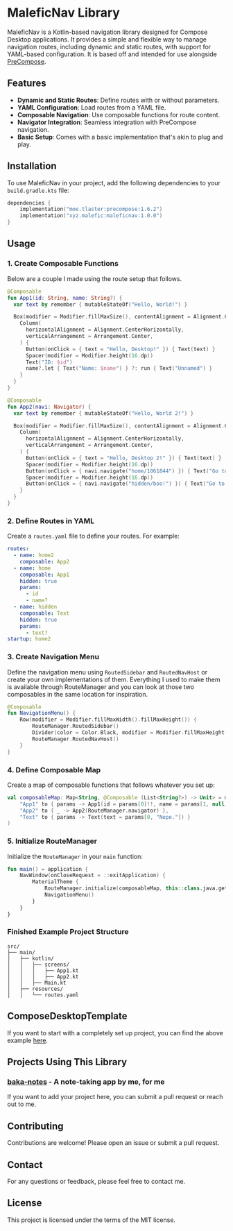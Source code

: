 # MaleficNav Library

MaleficNav is a Kotlin-based navigation library designed for Compose Desktop applications. It provides a simple and flexible way to manage navigation routes, including dynamic and static routes, with support for YAML-based configuration. It is based off and intended for use alongside [PreCompose](https://github.com/Tlaster/PreCompose).

## Features

- **Dynamic and Static Routes**: Define routes with or without parameters.
- **YAML Configuration**: Load routes from a YAML file.
- **Composable Navigation**: Use composable functions for route content.
- **Navigator Integration**: Seamless integration with PreCompose navigation.
- **Basic Setup**: Comes with a basic implementation that's akin to plug and play.

## Installation

To use MaleficNav in your project, add the following dependencies to your `build.gradle.kts` file:

```kotlin
dependencies {
    implementation("moe.tlaster:precompose:1.6.2")
    implementation("xyz.malefic:maleficnav:1.0.0")
}
```

## Usage

### 1. Create Composable Functions

Below are a couple I made using the route setup that follows.

```kotlin
@Composable
fun App1(id: String, name: String?) {
  var text by remember { mutableStateOf("Hello, World!") }

  Box(modifier = Modifier.fillMaxSize(), contentAlignment = Alignment.Center) {
    Column(
      horizontalAlignment = Alignment.CenterHorizontally,
      verticalArrangement = Arrangement.Center,
    ) {
      Button(onClick = { text = "Hello, Desktop!" }) { Text(text) }
      Spacer(modifier = Modifier.height(16.dp))
      Text("ID: $id")
      name?.let { Text("Name: $name") } ?: run { Text("Unnamed") }
    }
  }
}

@Composable
fun App2(navi: Navigator) {
  var text by remember { mutableStateOf("Hello, World 2!") }

  Box(modifier = Modifier.fillMaxSize(), contentAlignment = Alignment.Center) {
    Column(
      horizontalAlignment = Alignment.CenterHorizontally,
      verticalArrangement = Arrangement.Center,
    ) {
      Button(onClick = { text = "Hello, Desktop 2!" }) { Text(text) }
      Spacer(modifier = Modifier.height(16.dp))
      Button(onClick = { navi.navigate("home/1061844") }) { Text("Go to App1") }
      Spacer(modifier = Modifier.height(16.dp))
      Button(onClick = { navi.navigate("hidden/boo!") }) { Text("Go to Hidden Page") }
    }
  }
}
```

### 2. Define Routes in YAML

Create a `routes.yaml` file to define your routes. For example:

```yaml
routes:
  - name: home2
    composable: App2
  - name: home
    composable: App1
    hidden: true
    params:
      - id
      - name?
  - name: hidden
    composable: Text
    hidden: true
    params:
      - text?
startup: home2
```

### 3. Create Navigation Menu

Define the navigation menu using `RoutedSidebar` and `RoutedNavHost` or create your own implementations of them. Everything I used to make them is available through RouteManager and you can look at those two composables in the same location for inspiration.

```kotlin
@Composable
fun NavigationMenu() {
    Row(modifier = Modifier.fillMaxWidth().fillMaxHeight()) {
        RouteManager.RoutedSidebar()
        Divider(color = Color.Black, modifier = Modifier.fillMaxHeight().width(1.dp))
        RouteManager.RoutedNavHost()
    }
}
```

### 4. Define Composable Map

Create a map of composable functions that follows whatever you set up:

```kotlin
val composableMap: Map<String, @Composable (List<String?>) -> Unit> = mapOf(
    "App1" to { params -> App1(id = params[0]!!, name = params[1, null]) },
    "App2" to { _ -> App2(RouteManager.navigator) },
    "Text" to { params -> Text(text = params[0, "Nope."]) }
)
```

### 5. Initialize RouteManager

Initialize the `RouteManager` in your `main` function:

```kotlin
fun main() = application {
    NavWindow(onCloseRequest = ::exitApplication) {
        MaterialTheme {
            RouteManager.initialize(composableMap, this::class.java.getResourceAsStream("/routes.yaml")!!)
            NavigationMenu()
        }
    }
}
```

### Finished Example Project Structure

```
src/
├── main/
│   ├── kotlin/
│   │   ├── screens/
│   │   │   ├── App1.kt
│   │   │   ├── App2.kt
│   │   ├── Main.kt
│   ├── resources/
│   │   └── routes.yaml
```

## ComposeDesktopTemplate

If you want to start with a completely set up project, you can find the above example [here](https://github.com/OmyDaGreat/ComposeDesktopTemplate).

## Projects Using This Library

### [baka-notes](https://github.com/OmyDaGreat/baka-notes) - A note-taking app by me, for me

If you want to add your project here, you can submit a pull request or reach out to me.

## Contributing

Contributions are welcome! Please open an issue or submit a pull request.

## Contact

For any questions or feedback, please feel free to contact me.

## License

This project is licensed under the terms of the MIT license.
